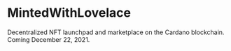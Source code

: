 # MintedWithLovelace
Decentralized NFT launchpad and marketplace on the Cardano blockchain. Coming December 22, 2021.
